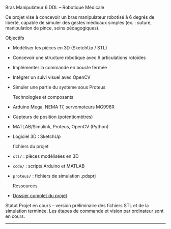  Bras Manipulateur 6 DDL – Robotique Médicale

Ce projet vise à concevoir un bras manipulateur robotisé à 6 degrés de liberté, capable de simuler des gestes médicaux simples (ex. : suture, manipulation de pince, soins pédagogiques).

   Objectifs
- Modéliser les pièces en 3D (SketchUp / STL)
- Concevoir une structure robotique avec 6 articulations rotoïdes
- Implémenter la commande en boucle fermée 
- Intégrer un suivi visuel avec OpenCV
- Simuler une partie du système sous Proteus

  Technologies et composants
- Arduino Mega, NEMA 17, servomoteurs MG996R
- Capteurs de position (potentiomètres)
- MATLAB/Simulink, Proteus, OpenCV (Python)
- Logiciel 3D : SketchUp

   fichiers du projet
- `stl/` : pièces modélisées en 3D
- `code/` : scripts Arduino et MATLAB
- `proteus/` : fichiers de simulation .pdsprj

   Ressources
 - [Dossier complet du projet](https://drive.google.com/...)

  Statut
Projet en cours – version préliminaire des fichiers STL et de la simulation terminée. Les étapes de commande et vision par ordinateur sont en cours.

---


